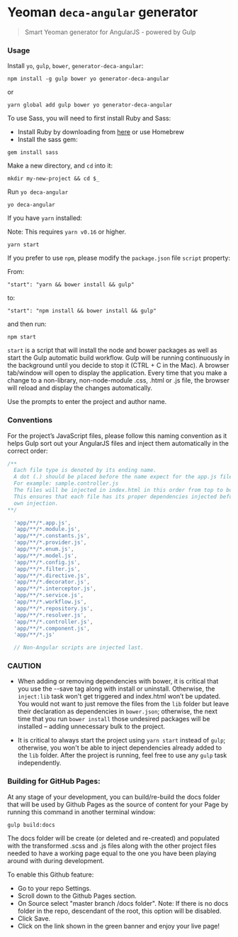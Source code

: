 Yeoman `deca-angular` generator
=======================

> Smart Yeoman generator for AngularJS - powered by Gulp 

### Usage

Install `yo`, `gulp`, `bower`, `generator-deca-angular`:

```
npm install -g gulp bower yo generator-deca-angular
```

or

```
yarn global add gulp bower yo generator-deca-angular
```

To use Sass, you will need to first install Ruby and Sass:
- Install Ruby by downloading from [here](http://rubyinstaller.org/downloads/) or use Homebrew
- Install the sass gem:
```
gem install sass
```

Make a new directory, and `cd` into it:
```
mkdir my-new-project && cd $_
```

Run `yo deca-angular`
```
yo deca-angular
```

If you have `yarn` installed:

Note: This requires `yarn v0.16` or higher.

`yarn start`

If you prefer to use `npm`, please modify the `package.json` file `script` property:

From:

`"start": "yarn && bower install && gulp"`

to:

`"start": "npm install && bower install && gulp"`

and then run:

`npm start`

`start` is a script that will install the node and bower packages as well as start the Gulp automatic build workflow. Gulp will be running continuously in the background until you decide to stop it (CTRL + C in the Mac). A browser tab/window will open to display the application. Every time that you make a change to a non-library, non-node-module .css, .html or .js file, the browser will reload and display the changes automatically.


Use the prompts to enter the project and author name.

### Conventions

For the project’s JavaScript files, please follow this naming convention as it helps Gulp sort out your AngularJS files and inject them automatically in the correct order:

``` javascript
/**
  Each file type is denoted by its ending name.
  A dot (.) should be placed before the name expect for the app.js file
  For example: sample.controller.js
  The files will be injected in index.html in this order from top to bottom.
  This ensures that each file has its proper dependencies injected before its
  own injection.
**/

  'app/**/*.app.js',
  'app/**/*.module.js',
  'app/**/*.constants.js',
  'app/**/*.provider.js',
  'app/**/*.enum.js',
  'app/**/*.model.js',
  'app/**/*.config.js',
  'app/**/*.filter.js',
  'app/**/*.directive.js',
  'app/**/*.decorator.js',
  'app/**/*.interceptor.js',
  'app/**/*.service.js',
  'app/**/*.workflow.js',
  'app/**/*.repository.js',
  'app/**/*.resolver.js',
  'app/**/*.controller.js',
  'app/**/*.component.js',
  'app/**/*.js'

  // Non-Angular scripts are injected last.
```

### CAUTION

* When adding or removing dependencies with bower, it is critical that you use the --save tag along with install or uninstall. Otherwise, the `inject:lib` task won't get triggered and index.html won’t be updated. You would not want to just remove the files from the `lib` folder but leave their declaration as dependencies in `bower.json`; otherwise, the next time that you run `bower install` those undesired packages will be installed – adding unnecessary bulk to the project. 

* It is critical to always start the project using `yarn start` instead of `gulp`; otherwise, you won't be able to inject dependencies already added to the `lib` folder. After the project is running, feel free to use any `gulp` task independently.


### Building for GitHub Pages:

At any stage of your development, you can build/re-build the docs folder that will be used by Github Pages as the source of content for your Page by running this command in another terminal window:

`gulp build:docs`

The docs folder will be create (or deleted and re-created) and populated with the transformed .scss and .js files along with the other project files needed to have a working page equal to the one you have been playing around with during development. 

To enable this Github feature:

* Go to your repo Settings.
* Scroll down to the Github Pages section.
* On Source select "master branch /docs folder". Note: If there is no docs folder in the repo, descendant of the root, this option will be disabled. 
* Click Save.
* Click on the link shown in the green banner and enjoy your live page! 

